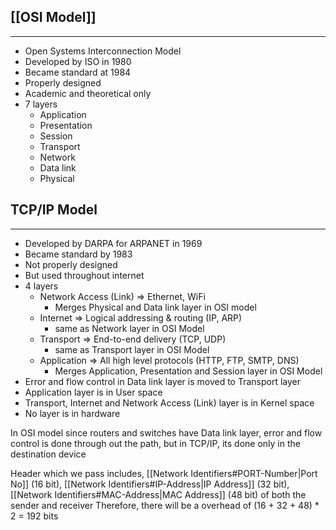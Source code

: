 ## [[OSI Model]]
---
- Open Systems Interconnection Model
- Developed by ISO in 1980
- Became standard at 1984
- Properly designed
- Academic and theoretical only
- 7 layers
	- Application
	- Presentation
	- Session
	- Transport
	- Network
	- Data link
	- Physical

## TCP/IP Model
---
- Developed by DARPA for ARPANET in 1969
- Became standard by 1983
- Not properly designed
- But used throughout internet
- 4 layers
	- Network Access (Link) => Ethernet, WiFi
		- Merges Physical and Data link layer in OSI model
	- Internet => Logical addressing & routing (IP, ARP)
		- same as Network layer in OSI Model
	- Transport => End-to-end delivery (TCP, UDP)
		- same as Transport layer in OSI Model
	- Application => All high level protocols (HTTP, FTP, SMTP, DNS) 
		- Merges Application, Presentation and Session layer in OSI Model
- Error and flow control in Data link layer is moved to Transport layer
- Application layer is in User space
- Transport, Internet and Network Access (Link) layer is in Kernel space
- No layer is in hardware

In OSI model since routers and switches have Data link layer, error and flow control is done through out the path, but in TCP/IP, its done only in the destination device

Header which we pass includes, [[Network Identifiers#PORT-Number|Port No]] (16 bit), [[Network Identifiers#IP-Address|IP Address]] (32 bit), [[Network Identifiers#MAC-Address|MAC Address]] (48 bit) of both the sender and receiver
Therefore, there will be a overhead of (16 + 32 + 48) * 2 = 192 bits